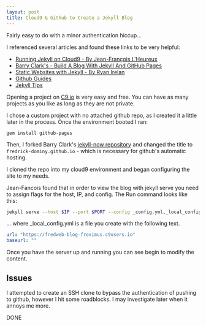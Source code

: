 ```yaml
---
layout: post
title: Cloud9 & Github to Create a Jekyll Blog
---
```


Fairly easy to do with a minor authentication hiccup...

I referenced several articles and found these links to be very helpful:

* [Running Jekyll on Cloud9 - By Jean-François L'Heureux](http://jflh.ca/2016-01-18-running-jekyll-on-cloud9/)
* [Barry Clark's - Build A Blog With Jekyll And GitHub Pages](https://www.smashingmagazine.com/2014/08/build-blog-jekyll-github-pages/)
* [Static Websites with Jekyll - By Ryan Irelan](https://www.google.com/url?q=https%3A%2F%2Fapp.pluralsight.com%2Flibrary%2Fcourses%2Fstatic-websites-with-jekyll%2Fdescription&sa=D&sntz=1&usg=AFQjCNHf76ZNa8T97LfX32fNtbKKWysPpw)
* [Github Guides](https://guides.github.com/features/mastering-markdown/)
* [Jekyll Tips](http://jekyll.tips/)

Opening a project on [C9.io](https://c9.io/) is very easy and free. You can have as many projects as you like as long as they are not private.

I chose a custom project with no attached github repo, as I created it a little later in the process. Once the environment booted I ran:

```
gem install github-pages
```

Then, I forked Barry Clark's [jekyll-now repository](https://github.com/barryclark/jekyll-now) and changed the title to `fredrick-dominy.github.io` - which is necessary for github's automatic hosting.

I cloned the repo into my cloud9 environment and began configuring the site to my needs.

Jean-Fancois found that in order to view the blog with jekyll serve you need to assign flags for the host, IP, and config. The Run command looks like this:

``` bash
jekyll serve --host $IP --port $PORT --config _config.yml,_local_config.yml
```

... where _local_config.yml is a file you create with the following text.


``` yaml
url: "https://fredweb-blog-freximus.c9users.io"
baseurl: ""
```

Once you have the server up and running you can see begin to modify the content.

## Issues

I attempted to create an SSH clone to bypass the authentication of pushing to github, however I hit some roadblocks.  I may investigate later when it annoys me more.

DONE



